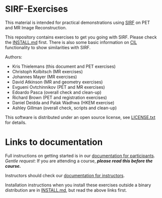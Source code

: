 # SIRF-Exercises

This material is intended for practical demonstrations using 
[SIRF](https://github.com/CCPPETMR/SIRF/wiki/Software-Documentation) on PET and MR Image Reconstruction.

This repository contains exercises to get you going
with SIRF. Please check the [INSTALL.md](INSTALL.md) first.
There is also some basic information on [CIL](https://www.ccpi.ac.uk/CIL) functionality to show similarities with SIRF.

Authors:
- Kris Thielemans (this document and PET exercises)
- Christoph Kolbitsch (MR exercises)
- Johannes Mayer (MR exercises)
- David Atkinson (MR and geometry exercises)
- Evgueni Ovtchinnikov (PET and MR exercises)
- Edoardo Pasca (overall check and clean-up)
- Richard Brown (PET and registration exercises)
- Daniel Deidda and Palak Wadhwa (HKEM exercise)
- Ashley Gillman (overall check, scripts and clean-up)

This software is distributed under an open source license, see [LICENSE.txt](LICENSE.txt)
for details.

# Links to documentation

Full instructions on getting started is in our [documentation for participants](https://github.com/SyneRBI/SIRF-Exercises/blob/master/DocForParticipants.md).  
*Gentle request*:
If you are attending a course, ***please read this before the course.*** 

Instructors should check our [documentation for instructors](https://github.com/SyneRBI/SIRF-Exercises/blob/master/DocForInstructors.md).

Installation instructions when you install these exercises outside a binary distribution are in [INSTALL.md](INSTALL.md), but read the above links first.




